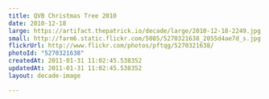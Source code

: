 ```yaml
---
title: QVB Christmas Tree 2010
date: 2010-12-18
large: https://artifact.thepatrick.io/decade/large/2010-12-18-2249.jpg
small: http://farm6.static.flickr.com/5085/5270321638_2055d4ae7d_s.jpg
flickrUrl: http://www.flickr.com/photos/pftqg/5270321638/
photoId: "5270321638"
createdAt: 2011-01-31 11:02:45.538352
updatedAt: 2011-01-31 11:02:45.538352
layout: decade-image

---
```


